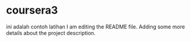 # coursera3
ini adalah contoh latihan
I am editing the README file. Adding some more details about the project description.

